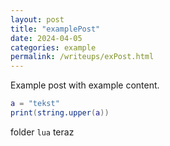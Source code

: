 ```yaml
---
layout: post
title: "examplePost"
date: 2024-04-05
categories: example
permalink: /writeups/exPost.html
---
```


Example post
with example content.

```lua
a = "tekst"
print(string.upper(a))
```

folder `lua`
teraz
